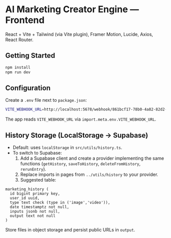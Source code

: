 # AI Marketing Creator Engine — Frontend

React + Vite + Tailwind (via Vite plugin), Framer Motion, Lucide, Axios, React Router.

## Getting Started

```bash
npm install
npm run dev
```

## Configuration

Create a `.env` file next to `package.json`:

```bash
VITE_WEBHOOK_URL=http://localhost:5678/webhook/861bcf17-78b0-4a82-82d2-1c560ae1d926
```

The app reads `VITE_WEBHOOK_URL` via `import.meta.env.VITE_WEBHOOK_URL`.

## History Storage (LocalStorage → Supabase)

- Default: uses `localStorage` in `src/utils/history.ts`.
- To switch to Supabase:
  1) Add a Supabase client and create a provider implementing the same functions (`getHistory`, `saveToHistory`, `deleteFromHistory`, `rerunEntry`).
  2) Replace imports in pages from `../utils/history` to your provider.
  3) Suggested table:

```
marketing_history (
  id bigint primary key,
  user_id uuid,
  type text check (type in ('image','video')),
  date timestamptz not null,
  inputs jsonb not null,
  output text not null
)
```

Store files in object storage and persist public URLs in `output`.
